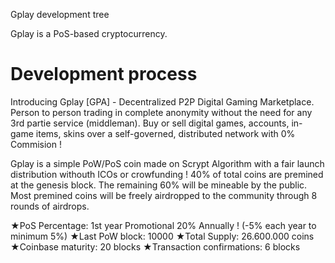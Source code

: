 
Gplay development tree

Gplay is a PoS-based cryptocurrency.

Development process
===========================

Introducing Gplay [GPA] - Decentralized P2P Digital Gaming Marketplace. 
Person to person trading in complete anonymity without the need for any 3rd partie service (middleman).
Buy or sell digital games, accounts, in-game items, skins over a self-governed, distributed network with 0% Commision !

Gplay is a simple PoW/PoS coin made on Scrypt Algorithm with a fair launch distribution withouth ICOs or crowfunding !
40% of total coins are premined at the genesis block. The remaining 60% will be mineable by the public. Most premined coins will be freely airdropped to the community through 8 rounds of airdrops.

★PoS Percentage: 1st year Promotional 20% Annually ! (-5% each year to minimum 5%)
★Last PoW block: 10000
★Total Supply: 26.600.000 coins
★Coinbase maturity: 20 blocks
★Transaction confirmations: 6 blocks

